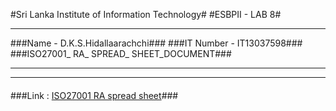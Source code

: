 #Sri Lanka Institute of Information Technology#
#ESBPII - LAB 8#

----------

###Name - D.K.S.Hidallaarachchi###
###IT Number - IT13037598###
###ISO27001_ RA_ SPREAD_ SHEET_DOCUMENT###

----------

----------

####

###Link : [ISO27001 RA spread sheet](https://drive.google.com/open?id=0B2AoZsPSjGAFekFNdWxlVkZZaHM)###




